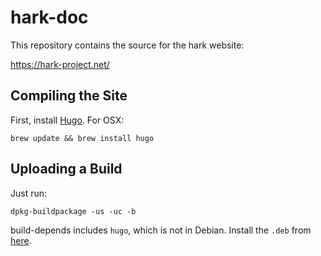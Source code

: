 # hark-doc

This repository contains the source for the hark website:

<https://hark-project.net/>

## Compiling the Site

First, install [Hugo](https://gohugo.io/). For OSX:

	brew update && brew install hugo

## Uploading a Build

Just run:

	dpkg-buildpackage -us -uc -b

build-depends includes `hugo`, which is not in Debian. Install the `.deb` from [here](https://github.com/spf13/hugo/releases).
